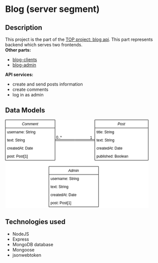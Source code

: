# Blog (server segment)
## Description
This project is the part of the [TOP project: blog api](https://www.theodinproject.com/lessons/nodejs-blog-api). This part represents backend which serves two frontends.  
**Other parts:**
- [blog-clients](https://github.com/JuliaShlykova/blog-clients)
- [blog-admin](https://github.com/JuliaShlykova/blog-admin)  

**API services:**
- create and send posts information
- create comments
- log in as admin
## Data Models
![Data model](data-models.png)
## Technologies used
- NodeJS
- Express
- MongoDB database
- Mongoose
- jsonwebtoken
